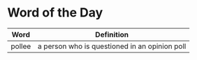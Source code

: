 # Word of the Day

|Word|Definition|
|---|---|
|pollee|a person who is questioned in an opinion poll|